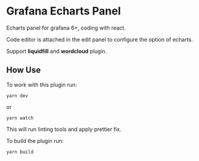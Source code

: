 # Grafana Echarts Panel

Echarts panel for grafana 6+, coding with react.

Code editor is attached in the edit panel to configure the option of echarts.

Support **liquidfill** and **wordcloud** plugin.

## How Use

To work with this plugin run:
```
yarn dev
```

or
```
yarn watch
```

This will run linting tools and apply prettier fix.


To build the plugin run:
```
yarn build
```

